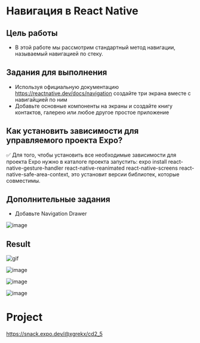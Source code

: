 # Навигация в React Native

## Цель работы

- В этой работе мы рассмотрим стандартный метод навигации, называемый навигацией по стеку. 

## Задания для выполнения

-	Используя официальную документацию https://reactnative.dev/docs/navigation создайте три экрана вместе с навигайцией по ним
-	Добавьте основные компоненты на экраны и создайте книгу контактов, галерею или любое другое простое приложение

## Как установить зависимости для управляемого проекта Expo?

:white_check_mark: Для того, чтобы установить все необходимые зависимости для проекта Expo нужно в каталоге проекта запустить: expo install react-native-gesture-handler react-native-reanimated react-native-screens react-native-safe-area-context, это установит версии библиотек, которые совместимы.

## Дополнительные задания

-	Добавьте Navigation Drawer

![image](code_ex.png)

## Result

![gif](example.gif)

![image](ex.png)

![image](ex_2.png)

![image](ex_3.png)

# Project

https://snack.expo.dev/@xgrekx/cd2_5
